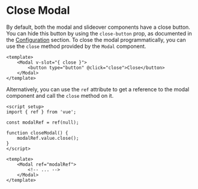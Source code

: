 # Close Modal

By default, both the modal and slideover components have a close button. You can hide this button by using the `close-button` prop, as documented in the [Configuration](/configuration.html) section. To close the modal programmatically, you can use the `close` method provided by the `Modal` component.

```vue
<template>
    <Modal v-slot="{ close }">
        <button type="button" @click="close">Close</button>
    </Modal>
</template>
```

Alternatively, you can use the `ref` attribute to get a reference to the modal component and call the `close` method on it.

```vue
<script setup>
import { ref } from 'vue';

const modalRef = ref(null);

function closeModal() {
    modalRef.value.close();
}
</script>

<template>
    <Modal ref="modalRef">
        <!-- ... -->
    </Modal>
</template>
```